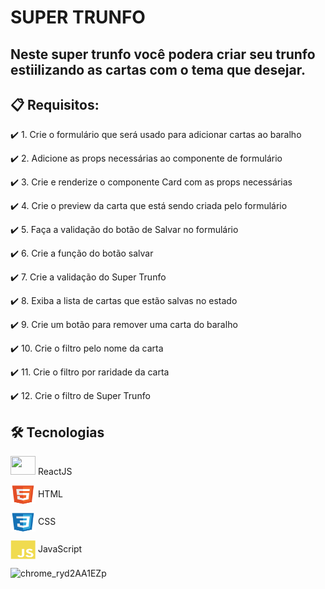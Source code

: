 # SUPER TRUNFO

## Neste super trunfo você podera criar seu trunfo estiilizando as cartas com o tema que desejar.

## 📋 Requisitos: 

✔️ 1. Crie o formulário que será usado para adicionar cartas ao baralho

✔️ 2. Adicione as props necessárias ao componente de formulário

✔️ 3. Crie e renderize o componente Card com as props necessárias

✔️ 4. Crie o preview da carta que está sendo criada pelo formulário

✔️ 5. Faça a validação do botão de Salvar no formulário

✔️ 6. Crie a função do botão salvar

✔️ 7. Crie a validação do Super Trunfo

✔️ 8. Exiba a lista de cartas que estão salvas no estado

✔️ 9. Crie um botão para remover uma carta do baralho

✔️ 10. Crie o filtro pelo nome da carta

✔️ 11. Crie o filtro por raridade da carta

✔️ 12. Crie o filtro de Super Trunfo

## 🛠 Tecnologias

 <img src="https://upload.wikimedia.org/wikipedia/commons/thumb/a/a7/React-icon.svg/1200px-React-icon.svg.png" width="40" height="30" /> ReactJS
 
  <img align="center" alt="Celi-HTML" height="30" width="40" src="https://raw.githubusercontent.com/devicons/devicon/master/icons/html5/html5-original.svg"> HTML

 <img align="center" alt="Celi-CSS" height="30" width="40" src="https://raw.githubusercontent.com/devicons/devicon/master/icons/css3/css3-original.svg"> CSS

 <img align="center" alt="Celi-Js" height="30" width="40" src="https://raw.githubusercontent.com/devicons/devicon/master/icons/javascript/javascript-plain.svg"> JavaScript

![chrome_ryd2AA1EZp](https://user-images.githubusercontent.com/87941765/185653532-209b6864-634d-4ae5-997c-a7c96bafdd02.gif)


